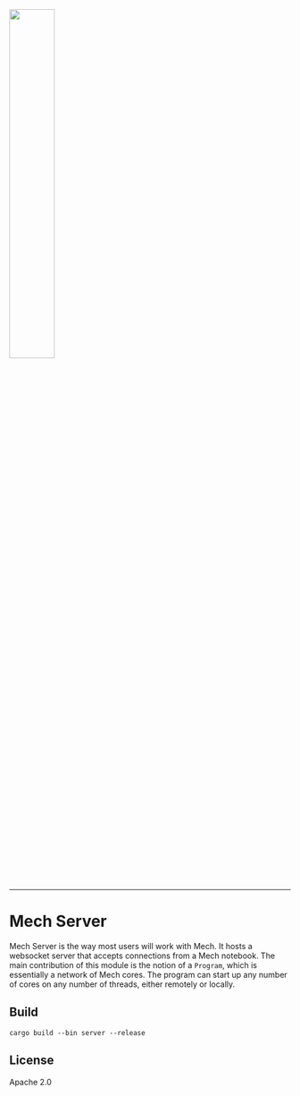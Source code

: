<img width="40%" height="40%" src="https://mechlang.net/img/logo.png">

---

# Mech Server

Mech Server is the way most users will work with Mech. It hosts a websocket server that accepts connections from a Mech notebook. The main contribution of this module is the notion of a `Program`, which is essentially a network of Mech cores. The program can start up any number of cores on any number of threads, either remotely or locally.

## Build

```
cargo build --bin server --release
```

## License

Apache 2.0
